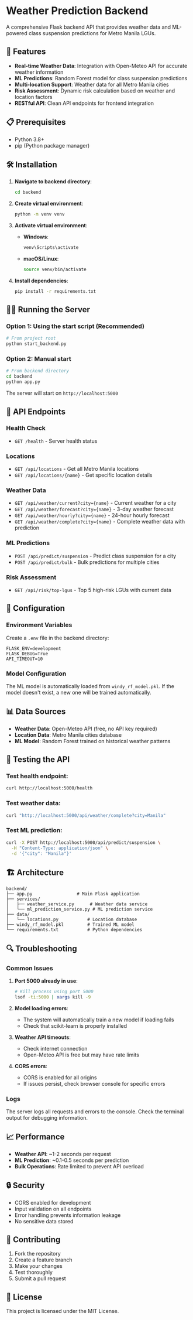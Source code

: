 # Weather Prediction Backend

A comprehensive Flask backend API that provides weather data and ML-powered class suspension predictions for Metro Manila LGUs.

## 🚀 Features

- **Real-time Weather Data**: Integration with Open-Meteo API for accurate weather information
- **ML Predictions**: Random Forest model for class suspension predictions
- **Multi-location Support**: Weather data for all Metro Manila cities
- **Risk Assessment**: Dynamic risk calculation based on weather and location factors
- **RESTful API**: Clean API endpoints for frontend integration

## 📋 Prerequisites

- Python 3.8+
- pip (Python package manager)

## 🛠️ Installation

1. **Navigate to backend directory**:
   ```bash
   cd backend
   ```

2. **Create virtual environment**:
   ```bash
   python -m venv venv
   ```

3. **Activate virtual environment**:
   - **Windows**:
     ```bash
     venv\Scripts\activate
     ```
   - **macOS/Linux**:
     ```bash
     source venv/bin/activate
     ```

4. **Install dependencies**:
   ```bash
   pip install -r requirements.txt
   ```

## 🏃‍♂️ Running the Server

### Option 1: Using the start script (Recommended)
```bash
# From project root
python start_backend.py
```

### Option 2: Manual start
```bash
# From backend directory
cd backend
python app.py
```

The server will start on `http://localhost:5000`

## 📡 API Endpoints

### Health Check
- `GET /health` - Server health status

### Locations
- `GET /api/locations` - Get all Metro Manila locations
- `GET /api/locations/{name}` - Get specific location details

### Weather Data
- `GET /api/weather/current?city={name}` - Current weather for a city
- `GET /api/weather/forecast?city={name}` - 3-day weather forecast
- `GET /api/weather/hourly?city={name}` - 24-hour hourly forecast
- `GET /api/weather/complete?city={name}` - Complete weather data with prediction

### ML Predictions
- `POST /api/predict/suspension` - Predict class suspension for a city
- `POST /api/predict/bulk` - Bulk predictions for multiple cities

### Risk Assessment
- `GET /api/risk/top-lgus` - Top 5 high-risk LGUs with current data

## 🔧 Configuration

### Environment Variables
Create a `.env` file in the backend directory:
```env
FLASK_ENV=development
FLASK_DEBUG=True
API_TIMEOUT=10
```

### Model Configuration
The ML model is automatically loaded from `windy_rf_model.pkl`. If the model doesn't exist, a new one will be trained automatically.

## 📊 Data Sources

- **Weather Data**: Open-Meteo API (free, no API key required)
- **Location Data**: Metro Manila cities database
- **ML Model**: Random Forest trained on historical weather patterns

## 🧪 Testing the API

### Test health endpoint:
```bash
curl http://localhost:5000/health
```

### Test weather data:
```bash
curl "http://localhost:5000/api/weather/complete?city=Manila"
```

### Test ML prediction:
```bash
curl -X POST http://localhost:5000/api/predict/suspension \
  -H "Content-Type: application/json" \
  -d '{"city": "Manila"}'
```

## 🏗️ Architecture

```
backend/
├── app.py                 # Main Flask application
├── services/
│   ├── weather_service.py      # Weather data service
│   └── ml_prediction_service.py # ML prediction service
├── data/
│   └── locations.py           # Location database
├── windy_rf_model.pkl         # Trained ML model
└── requirements.txt           # Python dependencies
```

## 🔍 Troubleshooting

### Common Issues

1. **Port 5000 already in use**:
   ```bash
   # Kill process using port 5000
   lsof -ti:5000 | xargs kill -9
   ```

2. **Model loading errors**:
   - The system will automatically train a new model if loading fails
   - Check that scikit-learn is properly installed

3. **Weather API timeouts**:
   - Check internet connection
   - Open-Meteo API is free but may have rate limits

4. **CORS errors**:
   - CORS is enabled for all origins
   - If issues persist, check browser console for specific errors

### Logs
The server logs all requests and errors to the console. Check the terminal output for debugging information.

## 📈 Performance

- **Weather API**: ~1-2 seconds per request
- **ML Prediction**: ~0.1-0.5 seconds per prediction
- **Bulk Operations**: Rate limited to prevent API overload

## 🔒 Security

- CORS enabled for development
- Input validation on all endpoints
- Error handling prevents information leakage
- No sensitive data stored

## 🤝 Contributing

1. Fork the repository
2. Create a feature branch
3. Make your changes
4. Test thoroughly
5. Submit a pull request

## 📄 License

This project is licensed under the MIT License.